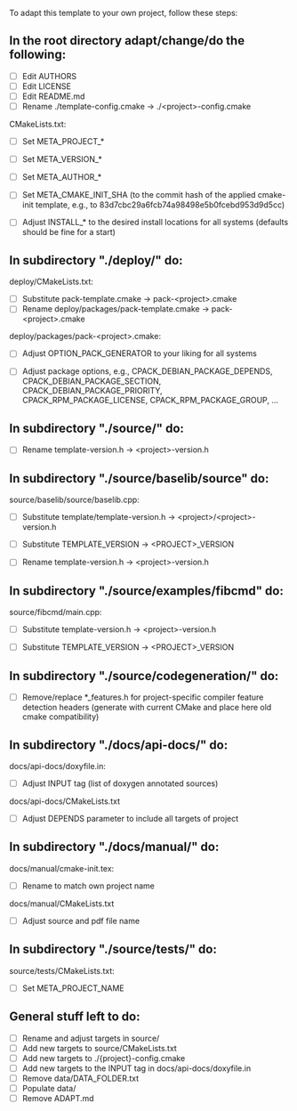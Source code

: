 
To adapt this template to your own project, follow these steps:


In the root directory adapt/change/do the following:
--------------------------------------------------------------------

* [ ] Edit AUTHORS
* [ ] Edit LICENSE
* [ ] Edit README.md
* [ ] Rename ./template-config.cmake -> ./\<project>-config.cmake

CMakeLists.txt:
* [ ]  Set META_PROJECT_*
* [ ]  Set META_VERSION_*
* [ ]  Set META_AUTHOR_*
* [ ]  Set META_CMAKE_INIT_SHA (to the commit hash of the applied cmake-init template, e.g., to 83d7cbc29a6fcb74a98498e5b0fcebd953d9d5cc)
* [ ]  Adjust INSTALL_* to the desired install locations for all systems (defaults should be fine for a start)


In subdirectory "./deploy/" do:
--------------------------------------------------------------------

deploy/CMakeLists.txt:
* [ ] Substitute pack-template.cmake -> pack-\<project>.cmake
* [ ] Rename deploy/packages/pack-template.cmake -> pack-\<project>.cmake

deploy/packages/pack-\<project>.cmake:
* [ ] Adjust OPTION_PACK_GENERATOR to your liking for all systems
* [ ] Adjust package options, e.g., CPACK_DEBIAN_PACKAGE_DEPENDS, CPACK_DEBIAN_PACKAGE_SECTION, CPACK_DEBIAN_PACKAGE_PRIORITY, CPACK_RPM_PACKAGE_LICENSE, CPACK_RPM_PACKAGE_GROUP, ...


In subdirectory "./source/" do:
--------------------------------------------------------------------

* [ ] Rename template-version.h -> \<project>-version.h


In subdirectory "./source/baselib/source" do:
--------------------------------------------------------------------

source/baselib/source/baselib.cpp:
* [ ] Substitute template/template-version.h -> \<project>/\<project>-version.h
* [ ] Substitute TEMPLATE_VERSION -> \<PROJECT>_VERSION

* [ ] Rename template-version.h -> \<project>-version.h


In subdirectory "./source/examples/fibcmd" do:
--------------------------------------------------------------------

source/fibcmd/main.cpp:
* [ ] Substitute template-version.h -> \<project>-version.h
* [ ] Substitute TEMPLATE_VERSION -> \<PROJECT>_VERSION


In subdirectory "./source/codegeneration/" do:
--------------------------------------------------------------------

* [ ] Remove/replace *_features.h for project-specific compiler feature detection headers (generate with current CMake and place here old cmake compatibility)


In subdirectory "./docs/api-docs/" do:
--------------------------------------------------------------------

docs/api-docs/doxyfile.in:
* [ ] Adjust INPUT tag (list of doxygen annotated sources)

docs/api-docs/CMakeLists.txt
* [ ] Adjust DEPENDS parameter to include all targets of project


In subdirectory "./docs/manual/" do:
--------------------------------------------------------------------

docs/manual/cmake-init.tex:
* [ ] Rename to match own project name

docs/manual/CMakeLists.txt
* [ ] Adjust source and pdf file name


In subdirectory "./source/tests/" do:
--------------------------------------------------------------------

source/tests/CMakeLists.txt:
* [ ]  Set META_PROJECT_NAME


General stuff left to do:
--------------------------------------------------------------------

* [ ] Rename and adjust targets in source/
* [ ] Add new targets to source/CMakeLists.txt
* [ ] Add new targets to ./{project}-config.cmake
* [ ] Add new targets to the INPUT tag in docs/api-docs/doxyfile.in
* [ ] Remove data/DATA_FOLDER.txt
* [ ] Populate data/
* [ ] Remove ADAPT.md

